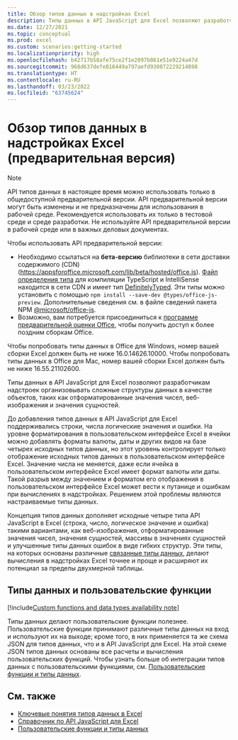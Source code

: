 ```yaml
---
title: Обзор типов данных в надстройках Excel
description: Типы данных в API JavaScript для Excel позволяют разработчикам надстроек Office работать с отформатированными значениями чисел, веб-изображениями, значениями сущностей, массивами в значениях сущностей и расширенными ошибками в качестве типов.
ms.date: 12/27/2021
ms.topic: conceptual
ms.prod: excel
ms.custom: scenarios:getting-started
ms.localizationpriority: high
ms.openlocfilehash: b42717b58afe75ce2f1e2097b861e51e9224a47d
ms.sourcegitcommit: 968d637defe816449a797aefd930872229214898
ms.translationtype: HT
ms.contentlocale: ru-RU
ms.lasthandoff: 03/23/2022
ms.locfileid: "63745624"
---
```

# <a name="overview-of-data-types-in-excel-add-ins-preview"></a>Обзор типов данных в надстройках Excel (предварительная версия)

> [!NOTE]
> API типов данных в настоящее время можно использовать только в общедоступной предварительной версии. API предварительной версии могут быть изменены и не предназначены для использования в рабочей среде. Рекомендуется использовать их только в тестовой среде и среде разработки. Не используйте API предварительной версии в рабочей среде или в важных деловых документах.
>
> Чтобы использовать API предварительной версии:
>
> - Необходимо ссылаться на **бета-версию** библиотеки в сети доставки содержимого (CDN) (https://appsforoffice.microsoft.com/lib/beta/hosted/office.js). [Файл определения типа](https://appsforoffice.microsoft.com/lib/beta/hosted/office.d.ts) для компиляции TypeScript и IntelliSense находится в сети CDN и имеет тип [DefinitelyTyped](https://raw.githubusercontent.com/DefinitelyTyped/DefinitelyTyped/master/types/office-js-preview/index.d.ts). Эти типы можно установить с помощью `npm install --save-dev @types/office-js-preview`. Дополнительные сведения см. в файле сведений пакета NPM [@microsoft/office-js](https://www.npmjs.com/package/@microsoft/office-js).
> - Возможно, вам потребуется присоединиться к [программе предварительной оценки Office](https://insider.office.com), чтобы получить доступ к более поздним сборкам Office.
>
> Чтобы попробовать типы данных в Office для Windows, номер вашей сборки Excel должен быть не ниже 16.0.14626.10000. Чтобы попробовать типы данных в Office для Mac, номер вашей сборки Excel должен быть не ниже 16.55.21102600.

Типы данных в API JavaScript для Excel позволяют разработчикам надстроек организовывать сложные структуры данных в качестве объектов, таких как отформатированные значения чисел, веб-изображения и значения сущностей.

До добавления типов данных в API JavaScript для Excel поддерживались строки, числа логические значения и ошибки. На уровне форматирования в пользовательском интерфейсе Excel в ячейки можно добавлять форматы валюты, даты и других видов на базе четырех исходных типов данных, но этот уровень контролирует только отображение исходных типов данных в пользовательском интерфейсе Excel. Значение числа не меняется, даже если ячейка в пользовательском интерфейсе Excel имеет формат валюты или даты. Такой разрыв между значением и форматом его отображения в пользовательском интерфейсе Excel может вести к путанице и ошибкам при вычислениях в надстройках. Решением этой проблемы являются настраиваемые типы данных.

Концепция типов данных дополняет исходные четыре типа API JavaScript в Excel (строка, число, логическое значение и ошибка) такими вариантами, как веб-изображения, отформатированные значения чисел, значения сущностей, массивы в значениях сущностей и улучшенные типы данных ошибок в виде гибких структур. Эти типы, на которых основаны различные [связанные типы данных](https://support.microsoft.com/office/what-linked-data-types-are-available-in-excel-6510ab58-52f6-4368-ba0f-6a76c0190772), делают вычисления в надстройках Excel точнее и проще и расширяют их потенциал за пределы двухмерной таблицы.

## <a name="data-types-and-custom-functions"></a>Типы данных и пользовательские функции

[!include[Custom functions and data types availability note](../includes/excel-custom-functions-data-types-note.md)]

Типы данных делают пользовательские функции полезнее. Пользовательские функции принимают различные типы данных на вход и используют их на выходе; кроме того, в них применяется та же схема JSON для типов данных, что и в API JavaScript для Excel. На этой схеме JSON типов данных основаны все расчеты и вычисления пользовательских функций. Чтобы узнать больше об интеграции типов данных с пользовательскими функциями, см. [Пользовательские функции и типы данных](custom-functions-data-types-concepts.md).

## <a name="see-also"></a>См. также

- [Ключевые понятия типов данных в Excel](excel-data-types-concepts.md)
- [Справочник по API JavaScript для Excel](../reference/overview/excel-add-ins-reference-overview.md)
- [Пользовательские функции и типы данных](custom-functions-data-types-concepts.md)
